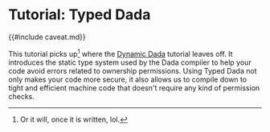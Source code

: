 # Tutorial: Typed Dada

{{#include caveat.md}}

This tutorial picks up[^orwill] where the [Dynamic Dada](./dyn_tutorial.md) tutorial leaves off. It introduces the static type system used by the Dada compiler to help your code avoid errors related to ownership permissions. Using Typed Dada not only makes your code more secure, it also allows us to compile down to tight and efficient machine code that doesn't require any kind of permission checks.

[^orwill]: Or it will, once it is written, lol.